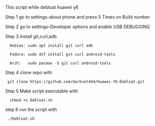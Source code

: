 This script while debloat huawei y6

Step 1 go to settings-about phone and press 5 Times on Build number

Step 2 go to settings-Developer options and enable USB DEBUGGING

Step 3 Install git,curl,adb
      
      Debian: sudo apt install git curl adb
     
      Fedora: sudo dnf install git curl android-tools
      
      Arch:   sudo pacman -S git curl android-tools

Step 4 clone repo with 

     git clone https://github.com/darknet444/Huawei-Y6-Debloat.git


Step 5 Make script executable with

      chmod +x Debloat.sh

step 6 run the script with 
            
     ./Debloat.sh
